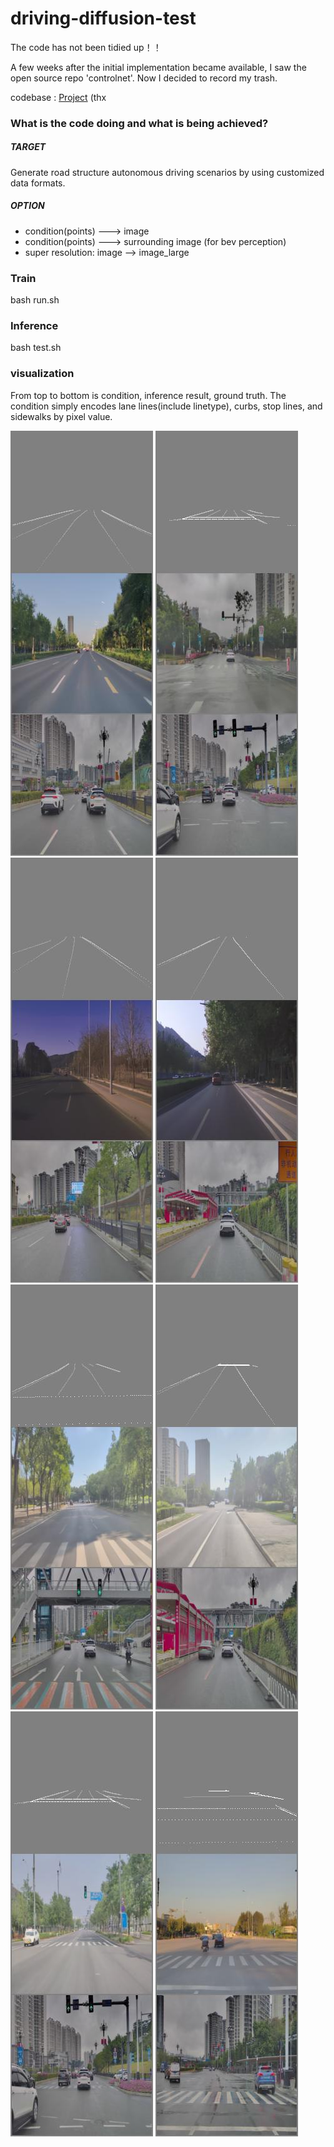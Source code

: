 # driving-diffusion-test

The code has not been tidied up！！ 

A few weeks after the initial implementation became available, I saw the open source repo 'controlnet'. Now I decided to record my trash.

codebase : [Project](https://iterative-refinement.github.io/palette/ ) (thx

### What is the code doing and what is being achieved?

##### TARGET

Generate road structure autonomous driving scenarios by using customized data formats.

##### OPTION
+ condition(points) ---> image
+ condition(points) ---> surrounding image (for bev perception)
+ super resolution: image --> image_large

### Train
bash run.sh

### Inference
bash test.sh

### visualization
From top to bottom is condition, inference result, ground truth.
The condition simply encodes lane lines(include linetype), curbs, stop lines, and sidewalks by pixel value.


![1](img/im_1.png)  ![1](img/im_2.png)  ![1](img/im_3.png) ![1](img/im_4.png)  ![1](img/im_6.png)  ![1](img/im_7.png)  ![1](img/im_8.png)  ![1](img/im_10.png) 
